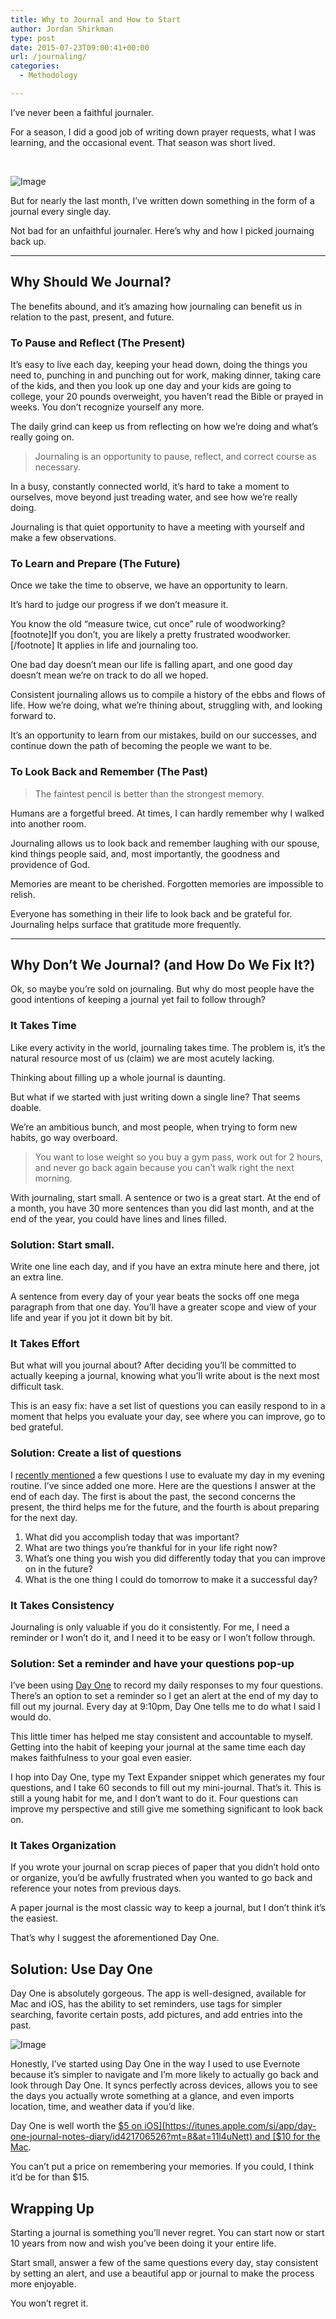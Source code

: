 ```yaml
---
title: Why to Journal and How to Start
author: Jordan Shirkman
type: post
date: 2015-07-23T09:00:41+00:00
url: /journaling/
categories:
  - Methodology

---
```


I’ve never been a faithful journaler.

For a season, I did a good job of writing down prayer requests, what I was learning, and the occasional event. That season was short lived.

&nbsp;

![Image](/static/images/pencil-and-paper.jpeg) 

But for nearly the last month, I’ve written down something in the form of a journal every single day.

Not bad for an unfaithful journaler. Here’s why and how I picked journaing back up.

* * *

## Why Should We Journal?

The benefits abound, and it’s amazing how journaling can benefit us in relation to the past, present, and future.

### To Pause and Reflect (The Present)

It’s easy to live each day, keeping your head down, doing the things you need to, punching in and punching out for work, making dinner, taking care of the kids, and then you look up one day and your kids are going to college, your 20 pounds overweight, you haven’t read the Bible or prayed in weeks. You don’t recognize yourself any more.

The daily grind can keep us from reflecting on how we’re doing and what’s really going on.

> Journaling is an opportunity to pause, reflect, and correct course as necessary.

In a busy, constantly connected world, it’s hard to take a moment to ourselves, move beyond just treading water, and see how we’re really doing.

Journaling is that quiet opportunity to have a meeting with yourself and make a few observations.

### To Learn and Prepare (The Future)

Once we take the time to observe, we have an opportunity to learn.

It’s hard to judge our progress if we don’t measure it.

You know the old “measure twice, cut once” rule of woodworking?[footnote]If you don’t, you are likely a pretty frustrated woodworker.[/footnote] It applies in life and journaling too.

One bad day doesn’t mean our life is falling apart, and one good day doesn’t mean we’re on track to do all we hoped.

Consistent journaling allows us to compile a history of the ebbs and flows of life. How we’re doing, what we’re thining about, struggling with, and looking forward to.

It’s an opportunity to learn from our mistakes, build on our successes, and continue down the path of becoming the people we want to be.

### To Look Back and Remember (The Past)

> The faintest pencil is better than the strongest memory.

Humans are a forgetful breed. At times, I can hardly remember why I walked into another room.

Journaling allows us to look back and remember laughing with our spouse, kind things people said, and, most importantly, the goodness and providence of God.

Memories are meant to be cherished. Forgotten memories are impossible to relish.

Everyone has something in their life to look back and be grateful for. Journaling helps surface that gratitude more frequently.

* * *

## Why Don’t We Journal? (and How Do We Fix It?)

Ok, so maybe you’re sold on journaling. But why do most people have the good intentions of keeping a journal yet fail to follow through?

### It Takes Time

Like every activity in the world, journaling takes time. The problem is, it’s the natural resource most of us (claim) we are most acutely lacking.

Thinking about filling up a whole journal is daunting.

But what if we started with just writing down a single line? That seems doable.

We’re an ambitious bunch, and most people, when trying to form new habits, go way overboard.

> You want to lose weight so you buy a gym pass, work out for 2 hours, and never go back again because you can’t walk right the next morning.

With journaling, start small. A sentence or two is a great start. At the end of a month, you have 30 more sentences than you did last month, and at the end of the year, you could have lines and lines filled.

### Solution: Start small.

Write one line each day, and if you have an extra minute here and there, jot an extra line.

A sentence from every day of your year beats the socks off one mega paragraph from that one day. You’ll have a greater scope and view of your life and year if you jot it down bit by bit.

### It Takes Effort

But what will you journal about? After deciding you’ll be committed to actually keeping a journal, knowing what you’ll write about is the next most difficult task.

This is an easy fix: have a set list of questions you can easily respond to in a moment that helps you evaluate your day, see where you can improve, go to bed grateful.

### Solution: Create a list of questions

I [recently mentioned](https://jshirk.com/blog/evening-routine/) a few questions I use to evaluate my day in my evening routine. I’ve since added one more. Here are the questions I answer at the end of each day. The first is about the past, the second concerns the present, the third helps me for the future, and the fourth is about preparing for the next day.

  1. What did you accomplish today that was important?
  2. What are two things you’re thankful for in your life right now?
  3. What’s one thing you wish you did differently today that you can improve on in the future?
  4. What is the one thing I could do tomorrow to make it a successful day?

### It Takes Consistency

Journaling is only valuable if you do it consistently. For me, I need a reminder or I won’t do it, and I need it to be easy or I won’t follow through.

### Solution: Set a reminder and have your questions pop-up

I’ve been using [Day One](http://dayoneapp.com) to record my daily responses to my four questions. There’s an option to set a reminder so I get an alert at the end of my day to fill out my journal. Every day at 9:10pm, Day One tells me to do what I said I would do.

This little timer has helped me stay consistent and accountable to myself. Getting into the habit of keeping your journal at the same time each day makes faithfulness to your goal even easier.

I hop into Day One, type my Text Expander snippet which generates my four questions, and I take 60 seconds to fill out my mini-journal. That’s it. This is still a young habit for me, and I don’t want to do it. Four questions can improve my perspective and still give me something significant to look back on.

### It Takes Organization

If you wrote your journal on scrap pieces of paper that you didn’t hold onto or organize, you’d be awfully frustrated when you wanted to go back and reference your notes from previous days.

A paper journal is the most classic way to keep a journal, but I don’t think it’s the easiest.

That’s why I suggest the aforementioned Day One.

## Solution: Use Day One

Day One is absolutely gorgeous. The app is well-designed, available for Mac and iOS, has the ability to set reminders, use tags for simpler searching, favorite certain posts, add pictures, and add entries into the past.

![Image](/static/images/day-one-stack.jpeg) 

Honestly, I’ve started using Day One in the way I used to use Evernote because it’s simpler to navigate and I’m more likely to actually go back and look through Day One. It syncs perfectly across devices, allows you to see the days you actually wrote something at a glance, and even imports location, time, and weather data if you’d like.

Day One is well worth the [$5 on iOS](https://itunes.apple.com/si/app/day-one-journal-notes-diary/id421706526?mt=8&at=11l4uNett) and [$10 for the Mac](https://itunes.apple.com/us/app/day-one/id422304217?mt=12&at=11l4uNett).

You can’t put a price on remembering your memories. If you could, I think it’d be for than $15.

## Wrapping Up

Starting a journal is something you’ll never regret. You can start now or start 10 years from now and wish you’ve been doing it your entire life.

Start small, answer a few of the same questions every day, stay consistent by setting an alert, and use a beautiful app or journal to make the process more enjoyable.

You won’t regret it.
